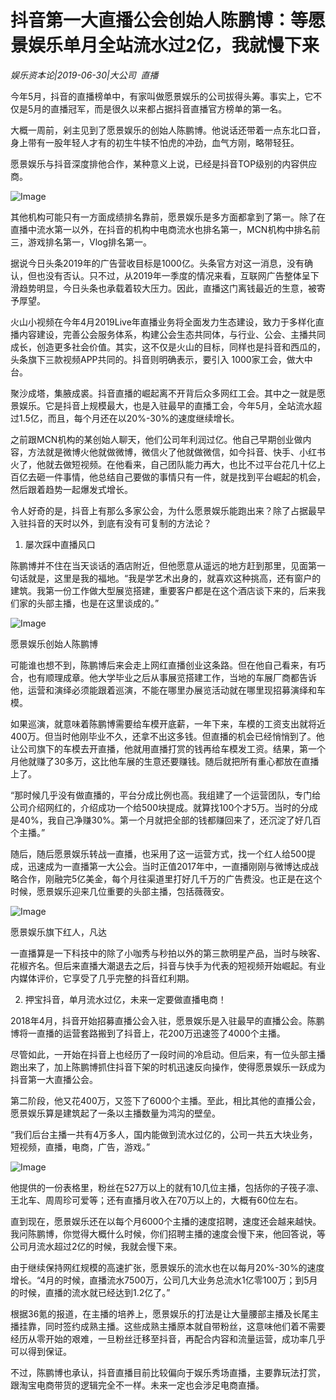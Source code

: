 # 抖音第一大直播公会创始人陈鹏博：等愿景娱乐单月全站流水过2亿，我就慢下来

*娱乐资本论|2019-06-30|大公司 
                                                直播*

今年5月，抖音的直播榜单中，有家叫做愿景娱乐的公司拔得头筹。事实上，它不仅是5月的直播冠军，而是很久以来都占据抖音直播官方榜单的第一名。

大概一周前，剁主见到了愿景娱乐的创始人陈鹏博。他说话还带着一点东北口音，身上带有一股年轻人才有的初生牛犊不怕虎的冲劲，血气方刚，略带轻狂。

愿景娱乐与抖音深度排他合作，某种意义上说，已经是抖音TOP级别的内容供应商。

![Image](http://p9.pstatp.com/large/pgc-image/6e3d6b7540df4e19ac0fe1647c4822c0)

其他机构可能只有一方面成绩排名靠前，愿景娱乐是多方面都拿到了第一。除了在直播中流水第一以外，在抖音的机构中电商流水也排名第一，MCN机构中排名前三，游戏排名第一，Vlog排名第一。

据说今日头条2019年的广告营收目标是1000亿。头条官方对这一消息，没有确认，但也没有否认。只不过，从2019年一季度的情况来看，互联网广告整体呈下滑趋势明显，今日头条也承载着较大压力。因此，直播这门离钱最近的生意，被寄予厚望。

火山小视频在今年4月2019Live年直播业务将全面发力生态建设，致力于多样化直播内容建设，完善公会服务体系，构建公会生态共同体，与行业、公会、主播共同成长，创造更多社会价值。其实，这不仅是火山的目标，同样也是抖音和西瓜的，头条旗下三款视频APP共同的。抖音则明确表示，要引入 1000家工会，做大中台。

聚沙成塔，集腋成裘。抖音直播的崛起离不开背后众多网红工会。其中之一就是愿景娱乐。它是抖音上规模最大，也是入驻最早的直播工会，今年5月，全站流水超过1.5亿，而且，每个月还在以20%-30%的速度继续增长。

之前跟MCN机构的某创始人聊天，他们公司年利润过亿。他自己早期创业做内容，方法就是微博火他就做微博，微信火了他就做微信，如今抖音、快手、小红书火了，他就去做短视频。在他看来，自己团队能力再大，也比不过平台花几十亿上百亿去砸一件事情，他总结自己要做的事情只有一件，就是找到平台崛起的机会，然后跟着趋势一起爆发式增长。

令人好奇的是，抖音上有那么多家公会，为什么愿景娱乐能跑出来？除了占据最早入驻抖音的天时以外，到底有没有可复制的方法论？

1. 屡次踩中直播风口

陈鹏博并不住在当天谈话的酒店附近，但他愿意从遥远的地方赶到那里，见面第一句话就是，这里是我的福地。“我是学艺术出身的，就喜欢这种挑高，还有窗户的建筑。我第一份工作做大型展览搭建，重要客户都是在这个酒店谈下来的，后来我们家的头部主播，也是在这里谈成的。”

![Image](http://p1.pstatp.com/large/pgc-image/0be1c54cd17e431cbb3417165c629518)

愿景娱乐创始人陈鹏博

可能谁也想不到，陈鹏博后来会走上网红直播创业这条路。但在他自己看来，有巧合，也有顺理成章。他大学毕业之后从事展览搭建工作，当地的车展厂商都告诉他，运营和演绎必须能跟着巡演，不能在哪里办展览活动就在哪里现招募演绎和车模。

如果巡演，就意味着陈鹏博需要给车模开底薪，一年下来，车模的工资支出就将近400万。但当时他刚毕业不久，还拿不出这多钱。但直播的机会已经悄悄到了。他让公司旗下的车模去开直播，他就用直播打赏的钱再给车模发工资。结果，第一个月他就赚了30多万，这比他车展的生意还要赚钱。随后就把所有重心都放在直播上了。

“那时候几乎没有做直播的，平台分成比例也高。我组建了一个运营团队，专门给公司介绍网红的，介绍成功一个给500块提成。就算找100个才5万。当时的分成是40%，我自己净赚30%。第一个月就把全部的钱都赚回来了，还沉淀了好几百个主播。”

随后，随后愿景娱乐转战一直播，也采用了这一运营方式，找一个红人给500提成，迅速成为一直播第一大公会。当时正值2017年中，一直播刚刚与微博达成战略合作，刚融完5亿美金，每个月往渠道里打好几千万的广告费没。也正是在这个时候，愿景娱乐迎来几位重要的头部主播，包括薇薇安。

![Image](http://p1.pstatp.com/large/pgc-image/288d2f7b65fb46679a0f6bd13bcf67d9)

愿景娱乐旗下红人，凡达

一直播算是一下科技中的除了小咖秀与秒拍以外的第三款明星产品，当时与映客、花椒齐名。但后来直播大潮退去之后，抖音与快手为代表的短视频开始崛起。有业内媒体评价，它享受了几乎完整的抖音红利期。

2. 押宝抖音，单月流水过亿，未来一定要做直播电商！

2018年4月，抖音开始招募直播公会入驻，愿景娱乐是入驻最早的直播公会。陈鹏博将一直播的运营套路搬到了抖音上，花200万迅速签了4000个主播。

尽管如此，一开始在抖音上也经历了一段时间的冷启动。但后来，有一位头部主播跑出来了，加上陈鹏博抓住抖音下架的时机迅速反向操作，使得愿景娱乐一跃成为抖音第一大直播公会。

第二阶段，他又花400万，又签下了6000个主播。至此，相比其他的直播公会，愿景娱乐算是建筑起了一条以主播数量为鸿沟的壁垒。

“我们后台主播一共有4万多人，国内能做到流水过亿的，公司一共五大块业务，短视频，直播，电商，广告，游戏。”

![Image](http://p9.pstatp.com/large/pgc-image/27513421c40b427bb8349ed42919c041)

他提供的一份表格里，粉丝在527万以上的就有10几位主播，包括你的子筏子凛、王北车、周周珍可爱等；还有直播月收入在70万以上的，大概有60位左右。

直到现在，愿景娱乐还在以每个月6000个主播的速度招聘，速度还会越来越快。我问陈鹏博，你觉得大概什么时候，你们招聘主播的速度会慢下来，他回答说，等公司月流水超过2亿的时候，我就会慢下来。

由于继续保持网红规模的高速扩张，愿景娱乐的流水也在以每月20%-30%的速度增长。“4月的时候，直播流水7500万，公司几大业务总流水1亿零100万；到5月的时候，直播的流水就已经达到1.2亿了。”

根据36氪的报道，在主播的培养上，愿景娱乐的打法是让大量腰部主播及长尾主播挂靠，同时签约成熟主播。这些成熟主播原本就自带粉丝，这意味他们着不需要经历从零开始的艰难，一旦粉丝迁移至抖音，再配合内容和流量运营，成功率几乎可以得到保证。

不过，陈鹏博也承认，抖音直播目前比较偏向于娱乐秀场直播，主要靠玩法打赏，跟淘宝电商带货的逻辑完全不一样。未来一定也会涉足电商直播。

